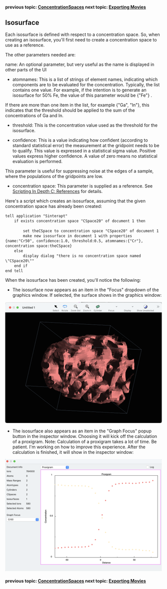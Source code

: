 #### previous topic: [ConcentrationSpaces](ConcentrationSpaces.md)   next topic: [Exporting Movies](Movies.md)

## Isosurface

Each isosurface is defined with respect to a concentration space. So, when creating an isosurface, you'll first need to create a concentration space to use as a reference.

The other parameters needed are:

name:  An optional parameter, but very useful as the name is displayed in other parts of the UI

- atomnames:  This is a list of strings of element names, indicating which components are to be evaluated for the concentration.  Typically, the list contains one value.  For example, if the intention is to generate an isosurface for 50% Fe, the value of this parameter would be {"Fe"} . 

If there are more than one item in the list, for example {"Ga", "In"}, this indicates that the  threshold should be applied to the sum of the concentrations of Ga and In.

- threshold: This is the concentration value used as the threshold for the isosurface.   

- confidence:  This is a value indicating how confident (according to standard statistical error)  the measurement at the gridpoint needs to be to qualify.  This value is expressed in a statistical sigma value. Positive values express higher confidence.  A value of zero means no statistical evaluation is performed.

This parameter is useful for suppressing noise at the edges of a sample, where the populations of the gridpoints are low.

- concentration space:  This parameter is supplied as a reference. See [Scripting In Depth C: References](UsingReferences.md) for details.

Here's a script which creates an isosurface, assuming that the given concentration space has already been created:

```
tell application "Sinterapt"
	if exists concentration space "CSpace20" of document 1 then
		
		set theCSpace to concentration space "CSpace20" of document 1
		make new isosurface in document 1 with properties {name:"Cr50", confidence:1.0, threshold:0.5, atomnames:{"Cr"}, concentration space:theCSpace}
	else
		display dialog "there is no concentration space named \"CSpace20\""
	end if
end tell
```

When the isosurface has been created, you'll notice the following:

- The isosurface now appears as an item in the "Focus" dropdown of the graphics window.  If selected, the surface shows in the graphics window:

![image](../images/IsosurfaceInGraphicsWindow.png "The isosurface as shown in the graphics window ")

- The isosurface also appears as an item in the "Graph Focus" popup button in the inspector window.  Choosing it will kick off the calculation of a proxigram.
Note:  Calculation of a proxigram takes a lot of time.  Be patient.  I'm working on how to improve this experience.  After the calculation is finished, it will show in the inspector window:

![image](../images/ProxigramInInspectorWindow.png "The proxigram is shown in the inspector window.  Thank you for waiting!")



#### previous topic: [ConcentrationSpaces](ConcentrationSpaces.md) next topic: [Exporting Movies](Movies.md)

